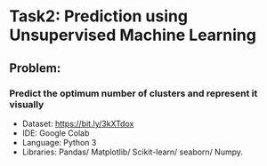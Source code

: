 # Task2: Prediction using Unsupervised Machine Learning
## Problem:
###  Predict the optimum number of clusters and represent it visually
* Dataset: https://bit.ly/3kXTdox
* IDE: Google Colab
* Language: Python 3
* Libraries: Pandas/ Matplotlib/ Scikit-learn/ seaborn/ Numpy.
